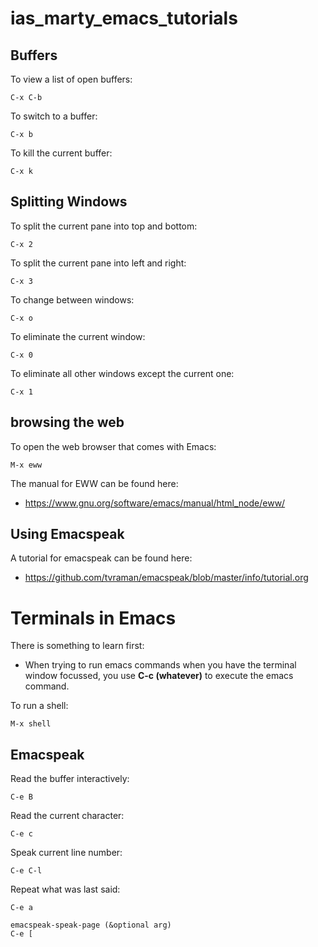 # ias_marty_emacs_tutorials

## Buffers

To view a list of open buffers:

```
C-x C-b
```

To switch to a buffer:
```
C-x b
```

To kill the current buffer:
```
C-x k
```

## Splitting Windows

To split the current pane into top and bottom:

```
C-x 2
```

To split the current pane into left and right:

```
C-x 3
```

To change between windows:

```
C-x o
```

To eliminate the current window:
```
C-x 0
```

To eliminate all other windows except the current one:
```
C-x 1
```

## browsing the web

To open the web browser that comes with Emacs:

```
M-x eww
```

The manual for EWW can be found here:

* https://www.gnu.org/software/emacs/manual/html_node/eww/

## Using Emacspeak

A tutorial for emacspeak can be found here:

* https://github.com/tvraman/emacspeak/blob/master/info/tutorial.org

# Terminals in Emacs

There is something to learn first:

* When trying to run emacs commands when you have
the terminal window focussed, you use **C-c (whatever)** to
execute the emacs command.

To run a shell:

```
M-x shell
```

## Emacspeak

Read the buffer interactively:

```
C-e B
```

Read the current character:
```
C-e c
```

Speak current line number:
```
C-e C-l
```

Repeat what was last said:
```
C-e a
```

```
emacspeak-speak-page (&optional arg)
C-e [
```

